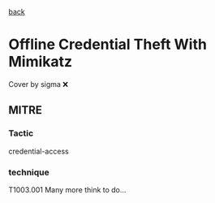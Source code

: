 [back](../index.md)
# Offline Credential Theft With Mimikatz
Cover by sigma :x: 
## MITRE
### Tactic
credential-access
### technique
T1003.001
Many more think to do...